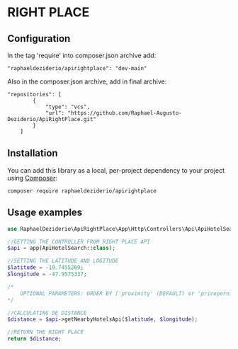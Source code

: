 # RIGHT PLACE
## Configuration

In the tag 'require' into composer.json archive add:

    "raphaeldeziderio/apirightplace": "dev-main"
        
Also in the composer.json archive, add in final archive:

    "repositories": [
            {
                "type": "vcs",
                "url": "https://github.com/Raphael-Augusto-Deziderio/ApiRightPlace.git"
            }
        ]

## Installation
You can add this library as a local, per-project dependency to your project using [Composer](https://getcomposer.org/):

    composer require raphaeldeziderio/apirightplace

## Usage examples
```php
use RaphaelDeziderio\ApiRightPlace\App\Http\Controllers\Api\ApiHotelSearch;

//GETTING THE CONTROLLER FROM RIGHT PLACE API
$api = app(ApiHotelSearch::class);

//SETTING THE LATITUDE AND LOGITUDE
$latitude = -19.7455269;
$longitude = -47.9575337;

/*
    OPTIONAL PARAMETERS: ORDER BY ['proximity' (DEFAULT) or 'pricepernight']
*/

//CALCULATING DE DISTANCE
$distance = $api->getNearbyHotelsApi($latitude, $longitude);

//RETURN THE RIGHT PLACE       
return $distance;

```

